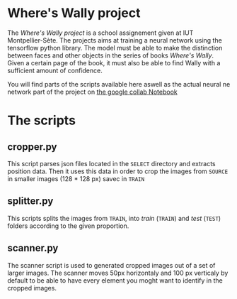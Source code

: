 # Where's Wally project

The *Where's Wally project* is a school assignement given at IUT Montpellier-Sète. The projects aims at training a neural network using the tensorflow python library. The model must be able to make the distinction between faces and other objects in the series of books *Where's Wally*. Given a certain page of the book, it must also be able to find Wally with a sufficient amount of confidence.  

You will find parts of the scripts available here aswell as the actual neural ne network part of the project on [the google collab Notebook](https://colab.research.google.com/drive/1zRvD510GGfaGGkhRKRHnyd5aTaxeALy_)

# The scripts

## cropper.py

This script parses json files located in the `SELECT` directory and extracts position data. Then it uses this data in order to crop the images from `SOURCE` in smaller images (128 * 128 px) savec in `TRAIN`

## splitter.py

This scripts splits the images from `TRAIN`, into *train* (`TRAIN`) and *test* (`TEST`) folders according to the given proportion.  

## scanner.py

The scanner script is used to generated cropped images out of a set of larger images. The scanner moves 50px horizontaly and 100 px verticaly by default to be able to have every element you moght want to identify in the cropped images.
